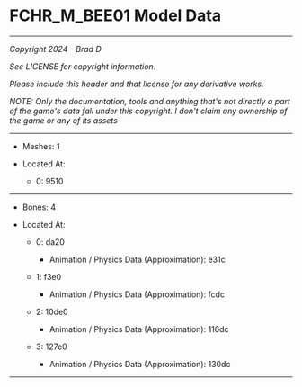 # FCHR_M_BEE01 Model Data

---

*Copyright 2024 - Brad D*

*See LICENSE for copyright information.*

*Please include this header and that license for any derivative works.*

*NOTE: Only the documentation, tools and anything that's not directly a part of the game's data fall under this copyright. I don't claim any ownership of the game or any of its assets*

---

* Meshes: 1

* Located At:
  
  * 0: 9510

---

* Bones: 4

* Located At:
  
  * 0: da20
    
    * Animation / Physics Data (Approximation): e31c
  
  * 1: f3e0
    
    * Animation / Physics Data (Approximation): fcdc
  
  * 2: 10de0
    
    * Animation / Physics Data (Approximation): 116dc
  
  * 3: 127e0
    
    * Animation / Physics Data (Approximation): 130dc

---
